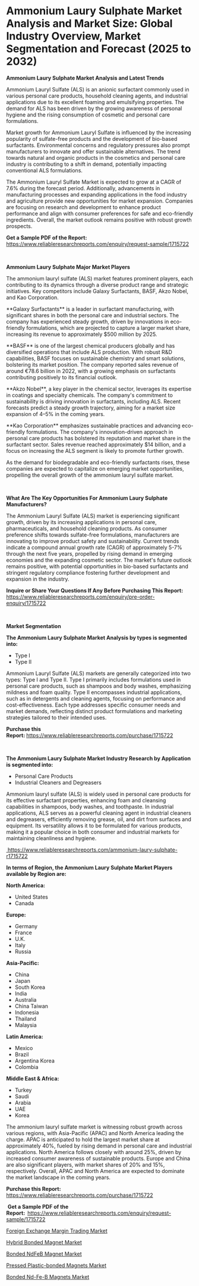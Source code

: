 <p><h1>Ammonium Laury Sulphate Market Analysis and Market Size: Global Industry Overview, Market Segmentation and Forecast (2025 to 2032)</h1></p><p><strong>Ammonium Laury Sulphate Market Analysis and Latest Trends</strong></p>
<p><p>Ammonium Lauryl Sulfate (ALS) is an anionic surfactant commonly used in various personal care products, household cleaning agents, and industrial applications due to its excellent foaming and emulsifying properties. The demand for ALS has been driven by the growing awareness of personal hygiene and the rising consumption of cosmetic and personal care formulations. </p><p>Market growth for Ammonium Lauryl Sulfate is influenced by the increasing popularity of sulfate-free products and the development of bio-based surfactants. Environmental concerns and regulatory pressures also prompt manufacturers to innovate and offer sustainable alternatives. The trend towards natural and organic products in the cosmetics and personal care industry is contributing to a shift in demand, potentially impacting conventional ALS formulations.</p><p>The Ammonium Lauryl Sulfate Market is expected to grow at a CAGR of 7.6% during the forecast period. Additionally, advancements in manufacturing processes and expanding applications in the food industry and agriculture provide new opportunities for market expansion. Companies are focusing on research and development to enhance product performance and align with consumer preferences for safe and eco-friendly ingredients. Overall, the market outlook remains positive with robust growth prospects.</p></p>
<p><strong>Get a Sample PDF of the Report:&nbsp;</strong> <a href="https://www.reliableresearchreports.com/enquiry/request-sample/1715722?utm_campaign=41&utm_medium=2&utm_source=Github&utm_content=ia&utm_term=12012025&utm_id=ammonium-laury-sulphate">https://www.reliableresearchreports.com/enquiry/request-sample/1715722</a></p>
<p>&nbsp;</p>
<p><strong>Ammonium Laury Sulphate Major Market Players</strong></p>
<p><p>The ammonium lauryl sulfate (ALS) market features prominent players, each contributing to its dynamics through a diverse product range and strategic initiatives. Key competitors include Galaxy Surfactants, BASF, Akzo Nobel, and Kao Corporation.</p><p>**Galaxy Surfactants** is a leader in surfactant manufacturing, with significant shares in both the personal care and industrial sectors. The company has experienced steady growth, driven by innovations in eco-friendly formulations, which are projected to capture a larger market share, increasing its revenue to approximately $500 million by 2025.</p><p>**BASF** is one of the largest chemical producers globally and has diversified operations that include ALS production. With robust R&D capabilities, BASF focuses on sustainable chemistry and smart solutions, bolstering its market position. The company reported sales revenue of around €78.6 billion in 2022, with a growing emphasis on surfactants contributing positively to its financial outlook.</p><p>**Akzo Nobel**, a key player in the chemical sector, leverages its expertise in coatings and specialty chemicals. The company's commitment to sustainability is driving innovation in surfactants, including ALS. Recent forecasts predict a steady growth trajectory, aiming for a market size expansion of 4–5% in the coming years.</p><p>**Kao Corporation** emphasizes sustainable practices and advancing eco-friendly formulations. The company's innovation-driven approach in personal care products has bolstered its reputation and market share in the surfactant sector. Sales revenue reached approximately $14 billion, and a focus on increasing the ALS segment is likely to promote further growth.</p><p>As the demand for biodegradable and eco-friendly surfactants rises, these companies are expected to capitalize on emerging market opportunities, propelling the overall growth of the ammonium lauryl sulfate market.</p></p>
<p>&nbsp;</p>
<p><strong>What Are The Key Opportunities For Ammonium Laury Sulphate Manufacturers?</strong></p>
<p><p>The Ammonium Lauryl Sulfate (ALS) market is experiencing significant growth, driven by its increasing applications in personal care, pharmaceuticals, and household cleaning products. As consumer preference shifts towards sulfate-free formulations, manufacturers are innovating to improve product safety and sustainability. Current trends indicate a compound annual growth rate (CAGR) of approximately 5-7% through the next five years, propelled by rising demand in emerging economies and the expanding cosmetic sector. The market's future outlook remains positive, with potential opportunities in bio-based surfactants and stringent regulatory compliance fostering further development and expansion in the industry.</p></p>
<p><strong>Inquire or Share Your Questions If Any Before Purchasing This Report:</strong> <a href="https://www.reliableresearchreports.com/enquiry/pre-order-enquiry/1715722?utm_campaign=41&utm_medium=2&utm_source=Github&utm_content=ia&utm_term=12012025&utm_id=ammonium-laury-sulphate">https://www.reliableresearchreports.com/enquiry/pre-order-enquiry/1715722</a></p>
<p>&nbsp;</p>
<p><strong>Market Segmentation</strong></p>
<p><strong>The Ammonium Laury Sulphate Market Analysis by types is segmented into:</strong></p>
<p><ul><li>Type I</li><li>Type II</li></ul></p>
<p><p>Ammonium Lauryl Sulfate (ALS) markets are generally categorized into two types: Type I and Type II. Type I primarily includes formulations used in personal care products, such as shampoos and body washes, emphasizing mildness and foam quality. Type II encompasses industrial applications, such as in detergents and cleaning agents, focusing on performance and cost-effectiveness. Each type addresses specific consumer needs and market demands, reflecting distinct product formulations and marketing strategies tailored to their intended uses.</p></p>
<p><strong>Purchase this Report:&nbsp;</strong><a href="https://www.reliableresearchreports.com/purchase/1715722?utm_campaign=41&utm_medium=2&utm_source=Github&utm_content=ia&utm_term=12012025&utm_id=ammonium-laury-sulphate">https://www.reliableresearchreports.com/purchase/1715722</a></p>
<p>&nbsp;</p>
<p><strong>The Ammonium Laury Sulphate Market Industry Research by Application is segmented into:</strong></p>
<p><ul><li>Personal Care Products</li><li>Industrial Cleaners and Degreasers</li></ul></p>
<p><p>Ammonium lauryl sulfate (ALS) is widely used in personal care products for its effective surfactant properties, enhancing foam and cleansing capabilities in shampoos, body washes, and toothpaste. In industrial applications, ALS serves as a powerful cleaning agent in industrial cleaners and degreasers, efficiently removing grease, oil, and dirt from surfaces and equipment. Its versatility allows it to be formulated for various products, making it a popular choice in both consumer and industrial markets for maintaining cleanliness and hygiene.</p></p>
<p><a href="https://www.reliableresearchreports.com/ammonium-laury-sulphate-r1715722?utm_campaign=41&utm_medium=2&utm_source=Github&utm_content=ia&utm_term=12012025&utm_id=ammonium-laury-sulphate">&nbsp;https://www.reliableresearchreports.com/ammonium-laury-sulphate-r1715722</a></p>
<p><strong>In terms of Region, the Ammonium Laury Sulphate Market Players available by Region are:</strong></p>
<p>
    <p> <strong> North America: </strong>
        <ul>
            <li>United States</li>
            <li>Canada</li>
        </ul>
        </p> 
    <p> <strong> Europe: </strong>
        <ul>
            <li>Germany</li>
            <li>France</li>
            <li>U.K.</li>
            <li>Italy</li>
            <li>Russia</li>
        </ul>
        </p> 
    <p> <strong> Asia-Pacific: </strong>
        <ul>
            <li>China</li>
            <li>Japan</li>
            <li>South Korea</li>
            <li>India</li>
            <li>Australia</li>
            <li>China Taiwan</li>
            <li>Indonesia</li>
            <li>Thailand</li>
            <li>Malaysia</li>
        </ul>
        </p> 
    <p> <strong> Latin America: </strong>
        <ul>
            <li>Mexico</li>
            <li>Brazil</li>
            <li>Argentina Korea</li>
            <li>Colombia</li>
        </ul>
        </p> 
    <p> <strong> Middle East & Africa: </strong>
        <ul>
            <li>Turkey</li>
            <li>Saudi</li>
            <li>Arabia</li>
            <li>UAE</li>
            <li>Korea</li>
        </ul>
    </p>
    </p>
<p><p>The ammonium lauryl sulfate market is witnessing robust growth across various regions, with Asia-Pacific (APAC) and North America leading the charge. APAC is anticipated to hold the largest market share at approximately 40%, fueled by rising demand in personal care and industrial applications. North America follows closely with around 25%, driven by increased consumer awareness of sustainable products. Europe and China are also significant players, with market shares of 20% and 15%, respectively. Overall, APAC and North America are expected to dominate the market landscape in the coming years.</p></p>
<p><strong>Purchase this Report: </strong><a href="https://www.reliableresearchreports.com/purchase/1715722?utm_campaign=41&utm_medium=2&utm_source=Github&utm_content=ia&utm_term=12012025&utm_id=ammonium-laury-sulphate">https://www.reliableresearchreports.com/purchase/1715722</a></p>
<p>&nbsp;<strong>Get a Sample PDF of the Report:&nbsp;&nbsp;</strong><a href="https://www.reliableresearchreports.com/enquiry/request-sample/1715722?utm_campaign=41&utm_medium=2&utm_source=Github&utm_content=ia&utm_term=12012025&utm_id=ammonium-laury-sulphate">https://www.reliableresearchreports.com/enquiry/request-sample/1715722</a></p>
<p><strong></strong></p>
<p><p><a href="https://github.com/mauripalmi/Market-Research-Report-List-5/blob/main/foreign-exchange-margin-trading-market.md?utm_campaign=41&utm_medium=2&utm_source=Github&utm_content=ia&utm_term=12012025&utm_id=ammonium-laury-sulphate">Foreign Exchange Margin Trading Market</a></p><p><a href="https://github.com/nicoletavirag/Market-Research-Report-List-5/blob/main/hybrid-bonded-magnet-market.md?utm_campaign=41&utm_medium=2&utm_source=Github&utm_content=ia&utm_term=12012025&utm_id=ammonium-laury-sulphate">Hybrid Bonded Magnet Market</a></p><p><a href="https://github.com/sca704osol/Market-Research-Report-List-1/blob/main/bonded-ndfeb-magnet-market.md?utm_campaign=41&utm_medium=2&utm_source=Github&utm_content=ia&utm_term=12012025&utm_id=ammonium-laury-sulphate">Bonded NdFeB Magnet Market</a></p><p><a href="https://github.com/sholympia197070/Market-Research-Report-List-1/blob/main/pressed-plastic-bonded-magnets-market.md?utm_campaign=41&utm_medium=2&utm_source=Github&utm_content=ia&utm_term=12012025&utm_id=ammonium-laury-sulphate">Pressed Plastic-bonded Magnets Market</a></p><p><a href="https://github.com/kbollin866/Market-Research-Report-List-1/blob/main/bonded-nd-fe-b-magnets-market.md?utm_campaign=41&utm_medium=2&utm_source=Github&utm_content=ia&utm_term=12012025&utm_id=ammonium-laury-sulphate">Bonded Nd-Fe-B Magnets Market</a></p></p>